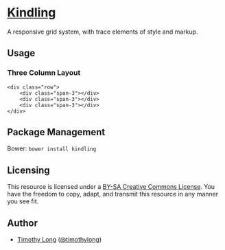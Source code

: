 # [Kindling](http://timothy-long.com/kindling)

A responsive grid system, with trace elements of style and markup.

## Usage

### Three Column Layout

```
<div class="row">
	<div class="span-3"></div>
	<div class="span-3"></div>
	<div class="span-3"></div>
</div>
```

## Package Management

Bower: ```bower install kindling```

## Licensing

This resource is licensed under a [BY-SA Creative Commons License](http://creativecommons.org/licenses/by-sa/3.0/). You have the freedom to copy, adapt, and transmit this resource in any manner you see fit.

## Author

* [Timothy Long](http://timothylong.com) ([@timothylong](http://twitter.com/timothylong))
